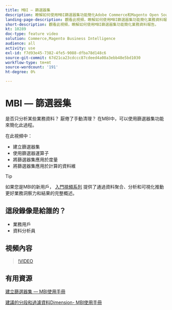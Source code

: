 ```yaml
---
title: MBI — 篩選器集
description: 瞭解如何使用MBI篩選器集功能簡化Adobe Commerce和Magento Open Source的業務資料報告。
landing-page-description: 觀看此視頻，瞭解如何使用MBI篩選器集功能簡化業務資料報告。
short-description: 觀看此視頻，瞭解如何使用MBI篩選器集功能簡化業務資料報告。
kt: 10289
doc-type: feature video
solution: Commerce,Magento Business Intelligence
audience: all
activity: use
exl-id: f7d93e45-7382-4fe5-9088-dfba78d148c6
source-git-commit: 67d21ca23cdccc87cdeed4a08a3ebb48e5bd1030
workflow-type: tm+mt
source-wordcount: '191'
ht-degree: 0%

---
```


# MBI — 篩選器集

是否只分析某些業務資料？ 厭倦了手動清理？ 在MBI中，可以使用篩選器集功能來簡化此過程。

在此視頻中：

- 建立篩選器集
- 使用篩選器運算子
- 將篩選器集應用於度量
- 將篩選器集應用於計算的資料維

>[!TIP]
>
>如果您是MBI的新用戶， [入門視頻系列](1-overview.md) 提供了通過資料聚合、分析和可視化推動更好業務洞察力和結果的完整概述。

## 這段錄像是給誰的？

- 業務用戶
- 資料分析員

## 視頻內容

>[!VIDEO](https://video.tv.adobe.com/v/342408?quality=12&learn=on)

## 有用資源

[建立篩選器集 — MBI使用手冊](https://experienceleague.adobe.com/docs/commerce-business-intelligence/mbi/build/reports/ess-manage-data-filters.html)

[建議的分段和過濾資料Dimension- MBI使用手冊](https://experienceleague.adobe.com/docs/commerce-business-intelligence/mbi/best-practices/data/segment-filter.html)
